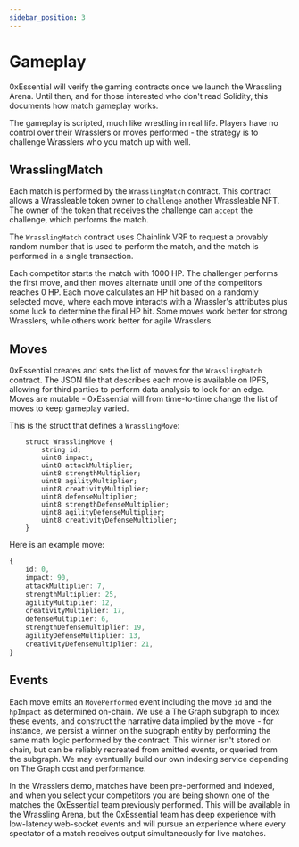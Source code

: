 ```yaml
---
sidebar_position: 3
---
```


# Gameplay

0xEssential will verify the gaming contracts once we launch the Wrassling Arena. Until then, and for those interested who don't read Solidity, this documents how match gameplay works.

The gameplay is scripted, much like wrestling in real life. Players have no control over their Wrasslers or moves performed - the strategy is to challenge Wrasslers who you match up with well.

## WrasslingMatch

Each match is performed by the `WrasslingMatch` contract. This contract allows a Wrassleable token owner to `challenge` another Wrassleable NFT. The owner of the token that receives the challenge can `accept` the challenge, which performs the match.

The `WrasslingMatch` contract uses Chainlink VRF to request a provably random number that is used to perform the match, and the match is performed in a single transaction.

Each competitor starts the match with 1000 HP. The challenger performs the first move, and then moves alternate until one of the competitors reaches 0 HP. Each move calculates an HP hit based on a randomly selected move, where each move interacts with a Wrassler's attributes plus some luck to determine the final HP hit. Some moves work better for strong Wrasslers, while others work better for agile Wrasslers.

## Moves

0xEssential creates and sets the list of moves for the `WrasslingMatch` contract. The JSON file that describes each move is available on IPFS, allowing for third parties to perform data analysis to look for an edge. Moves are mutable - 0xEssential will from time-to-time change the list of moves to keep gameplay varied.

This is the struct that defines a `WrasslingMove`:

```solidity
    struct WrasslingMove {
        string id;
        uint8 impact;
        uint8 attackMultiplier;
        uint8 strengthMultiplier;
        uint8 agilityMultiplier;
        uint8 creativityMultiplier;
        uint8 defenseMultiplier;
        uint8 strengthDefenseMultiplier;
        uint8 agilityDefenseMultiplier;
        uint8 creativityDefenseMultiplier;
    }
```

Here is an example move:

```typescript
{
    id: 0,
    impact: 90,
    attackMultiplier: 7,
    strengthMultiplier: 25,
    agilityMultiplier: 12,
    creativityMultiplier: 17,
    defenseMultiplier: 6,
    strengthDefenseMultiplier: 19,
    agilityDefenseMultiplier: 13,
    creativityDefenseMultiplier: 21,
}
```

## Events

Each move emits an `MovePerformed` event including the move `id` and the `hpImpact` as determined on-chain. We use a The Graph subgraph to index these events, and construct the narrative data implied by the move - for instance, we persist a winner on the subgraph entity by performing the same math logic performed by the contract. This winner isn't stored on chain, but can be reliably recreated from emitted events, or queried from the subgraph. We may eventually build our own indexing service depending on The Graph cost and performance.

In the Wrasslers demo, matches have been pre-performed and indexed, and when you select your competitors you are being shown one of the matches the 0xEssential team previously performed. This will be available in the Wrassling Arena, but the 0xEssential team has deep experience with low-latency web-socket events and will pursue an experience where every spectator of a match receives output simultaneously for live matches.
